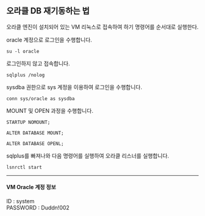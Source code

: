## 오라클 DB 재기동하는 법
오라클 엔진이 설치되어 있는 VM 리눅스로 접속하여 하기 명령어를 순서대로 실행한다.

oracle 계정으로 로그인을 수행합니다.
```
su -l oracle
```
로그인하지 않고 접속합니다.
```
sqlplus /nolog
```
sysdba 권한으로 sys 계정을 이용하여 로그인을 수행합니다.
```
conn sys/oracle as sysdba
```
MOUNT 및 OPEN 과정을 수행합니다.
```
STARTUP NOMOUNT;
```
```
ALTER DATABASE MOUNT;
```
```
ALTER DATABASE OPENL;
```
sqlplus를 빠져나와 다음 명령어를 실행하여 오라클 리스너를 실행합니다.
```
lsnrctl start
```
---
#### VM Oracle 계정 정보
ID : system  
PASSWORD : Duddn!002